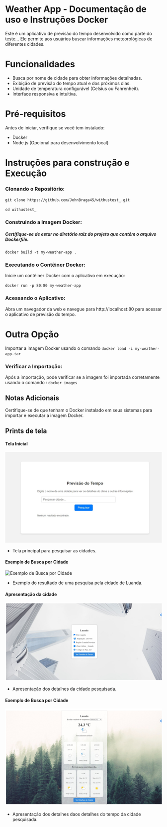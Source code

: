 # Weather App - Documentação de uso e Instruções Docker
Este é um aplicativo de previsão do tempo desenvolvido como parte do  teste... Ele permite aos usuários buscar informações meteorológicas de diferentes cidades.

# Funcionalidades
- Busca por nome de cidade para obter informações detalhadas.
- Exibição de previsão do tempo atual e dos próximos dias.
- Unidade de temperatura configurável (Celsius ou Fahrenheit).
- Interface responsiva e intuitiva.

# Pré-requisitos
Antes de iniciar, verifique se você tem instalado:

- Docker
- Node.js (Opcional para desenvolvimento local)

# Instruções para construção e Execução

### Clonando o Repositório:

``git clone https://github.com/JohnBraga45/withustest_.git``

``cd withustest_``

### Construindo a Imagem Docker:

##### Certifique-se de estar no diretório raiz do projeto que contém o arquivo Dockerfile.

``docker build -t my-weather-app .``


### Executando o Contêiner Docker:

Inicie um contêiner Docker com o aplicativo em execução:

``docker run -p 80:80 my-weather-app``

### Acessando o Aplicativo:
Abra um navegador da web e navegue para http://localhost:80 para acessar o aplicativo de previsão do tempo.



# Outra Opção
Importar a imagem Docker usando o comando ``docker load -i my-weather-app.tar``

### Verificar a Importação:
Após a importação, pode verificar se a imagem foi importada corretamente usando o comando :
``docker images
``

## Notas Adicionais
Certifique-se de que tenham o Docker instalado em seus sistemas para importar e executar a imagem Docker.



## Prints de tela

#### Tela Inicial
![Tela Inicial](src/assets/images/tela1.jpeg)

- Tela principal para pesquisar as cidades.

#### Exemplo de Busca por Cidade
![Exemplo de Busca por Cidade](../weather-app/src/assets/images/tela2.jpeg)

- Exemplo do resultado de uma pesquisa pela cidade de Luanda.

#### Apresentação da cidade
![Exemplo de da Previsão do tempo](src/assets/images/tela3.jpeg)

- Apresentação dos detalhes da cidade pesquisada.

#### Exemplo de Busca por Cidade
![Exemplo de da Previsão do tempo](src/assets/images/tela4.jpeg)

- Apresentação dos detalhes daos detalhes do tempo da cidade pesquisada.
